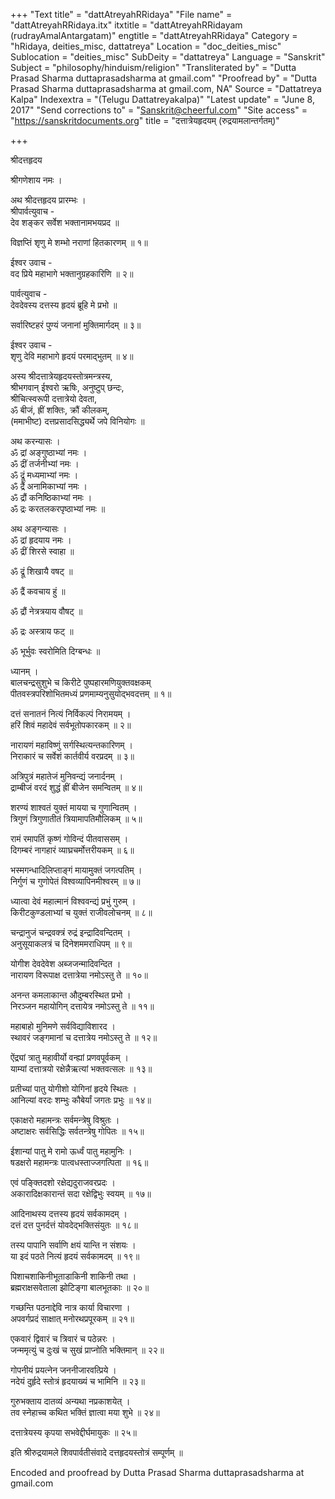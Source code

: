 +++
"Text title" = "dattAtreyahRRidaya"
"File name" = "dattAtreyahRRidaya.itx"
itxtitle = "dattAtreyahRRidayam (rudrayAmalAntargatam)"
engtitle = "dattAtreyahRRidaya"
Category = "hRidaya, deities_misc, dattatreya"
Location = "doc_deities_misc"
Sublocation = "deities_misc"
SubDeity = "dattatreya"
Language = "Sanskrit"
Subject = "philosophy/hinduism/religion"
"Transliterated by" = "Dutta Prasad Sharma duttaprasadsharma at gmail.com"
"Proofread by" = "Dutta Prasad Sharma duttaprasadsharma at gmail.com, NA"
Source = "Dattatreya Kalpa"
Indexextra = "(Telugu Dattatreyakalpa)"
"Latest update" = "June 8, 2017"
"Send corrections to" = "Sanskrit@cheerful.com"
"Site access" = "https://sanskritdocuments.org"
title = "दत्तात्रेयहृदयम् (रुद्रयामलान्तर्गतम्)"

+++
  
 श्रीदत्तहृदय   
  
श्रीगणेशाय नमः ।  
  
अथ श्रीदत्तहृदय प्रारम्भः ।  
श्रीपार्वत्युवाच -  
देव शङ्कर सर्वेश भक्तानामभयप्रद ॥  
  
विज्ञप्तिं शृणु मे शम्भो नराणां हितकारणम् ॥ १॥  
  
ईश्वर उवाच -  
वद प्रिये महाभागे भक्तानुग्रहकारिणि ॥ २॥  
  
पार्वत्युवाच -  
देवदेवस्य दत्तस्य हृदयं ब्रूहि मे प्रभो ॥  
  
सर्वारिष्टहरं पुण्यं जनानां मुक्तिमार्गदम् ॥ ३॥  
  
ईश्वर उवाच -  
शृणु देवि महाभागे हृदयं परमाद्भुतम् ॥ ४॥  
  
अस्य श्रीदत्तात्रेयहृदयस्तोत्रमन्त्रस्य,  
श्रीभगवान् ईश्वरो ऋषिः, अनुष्टुप् छन्दः,  
श्रीचित्स्वरूपी दत्तात्रेयो देवता,  
ॐ बीजं, ह्रीं शक्तिः, क्रौं कीलकम्,  
(ममाभीष्ट) दत्तप्रसादसिद्ध्यर्थे जपे विनियोगः ॥  
  
अथ करन्यासः ।  
ॐ द्रां अङ्गुष्ठाभ्यां नमः ।  
ॐ द्रीं तर्जनीभ्यां नमः ।  
ॐ द्रूं मध्यमाभ्यां नमः ।  
ॐ द्रैं अनामिकाभ्यां नमः ।  
ॐ द्रौं कनिष्ठिकाभ्यां नमः ।  
ॐ द्रः करतलकरपृष्ठाभ्यां नमः ॥  
  
अथ अङ्गन्यासः ।  
ॐ द्रां हृदयाय नमः ।  
ॐ द्रीं शिरसे स्वाहा ॥  
  
ॐ द्रूं शिखायै वषट् ॥  
  
ॐ द्रैं कवचाय हुं ॥  
  
ॐ द्रौं नेत्रत्रयाय वौषट् ॥  
  
ॐ द्रः अस्त्राय फट् ॥  
  
ॐ भूर्भुवः स्वरोमिति दिग्बन्धः ॥  
  
ध्यानम् ।  
बालचन्द्रसुशुभे च किरीटे पुष्पहारमणियुक्तवक्षकम्  
पीतवस्त्रपरिशोभितमध्यं प्रणमाम्यनुसुयोद्भवदत्तम् ॥ १॥  
  
दत्तं सनातनं नित्यं निर्विकल्पं निरामयम् ।  
हरिं शिवं महादेवं सर्वभूतोपकारकम् ॥ २॥  
  
नारायणं महाविष्णुं सर्गस्थित्यन्तकारिणम् ।  
निराकारं च सर्वेशं कार्तवीर्य वरप्रदम् ॥ ३॥  
  
अत्रिपुत्रं महातेजं मुनिवन्द्यं जनार्दनम् ।  
द्राम्बीजं वरदं शुद्धं ह्रीं बीजेन समन्वितम् ॥ ४॥  
  
शरण्यं शाश्वतं युक्तं मायया च गुणान्वितम् ।  
त्रिगुणं त्रिगुणातीतं त्रियामापतिमौलिकम् ॥ ५॥  
  
रामं रमापतिं कृष्णं गोविन्दं पीतवाससम् ।  
दिगम्बरं नागहारं व्याघ्रचर्मोत्तरीयकम् ॥ ६॥  
  
भस्मगन्धादिलिप्ताङ्गं मायामुक्तं जगत्पतिम् ।  
निर्गुणं च गुणोपेतं विश्वव्यापिनमीश्वरम् ॥ ७॥  
  
ध्यात्वा देवं महात्मानं विश्ववन्द्यं प्रभुं गुरुम् ।  
किरीटकुण्डलाभ्यां च युक्तं राजीवलोचनम् ॥ ८॥  
  
चन्द्रानुजं चन्द्रवक्त्रं रुद्रं इन्द्रादिवन्दितम् ।  
अनुसूयाकलत्रं च दिनेशममराधिपम् ॥ ९॥  
  
योगीश देवदेवेश अब्जजन्मादिवन्दित ।  
नारायण विरूपाक्ष दत्तात्रेया नमोऽस्तु ते ॥ १०॥  
  
अनन्त कमलाकान्त औदुम्बरस्थित प्रभो ।  
निरञ्जन महायोगिन् दत्तायेत्र नमोऽस्तु ते ॥ ११॥  
  
महाबाहो मुनिमणे सर्वविद्याविशारद ।  
स्थावरं जङ्गमानां च दत्तात्रेय नमोऽस्तु ते ॥ १२॥  
  
ऐंद्र्यां त्रातु महावीर्यो वन्ह्यां प्रणवपूर्वकम् ।  
याम्यां दत्तात्रयो रक्षेन्नैऋत्यां भक्तवत्सलः ॥ १३॥  
  
प्रतीच्यां पातु योगीशो योगिनां हृदये स्थितः ।  
आनिल्यां वरदः शम्भुः कौबेर्यां जगतः प्रभुः ॥ १४॥  
  
एकाक्षरो महामन्त्रः सर्वमन्त्रेषु विश्रुतः ।  
अष्टाक्षरः सर्वसिद्धिः सर्वतन्त्रेषु गोपितः ॥ १५॥  
  
ईशान्यां पातु मे रामो ऊर्ध्वं पातु महामुनिः ।  
षडक्षरो महामन्त्रः पात्वधस्ताज्जगत्पिता ॥ १६॥  
  
एवं पङ्क्तिदशो रक्षेद्यदुराजवरप्रदः ।  
अकारादिक्षकारान्तं सदा रक्षेद्विभुः स्वयम् ॥ १७॥  
  
आदिनाथस्य दत्तस्य हृदयं सर्वकामदम् ।  
दत्तं दत्त पुनर्दत्तं योवदेद्भक्तिसंयुतः ॥ १८॥  
  
तस्य पापानि सर्वाणि क्षयं यान्ति न संशयः ।  
या इदं पठते नित्यं हृदयं सर्वकामदम् ॥ १९॥  
  
पिशाचशाकिनीभूताडाकिनी शाकिनी तथा ।  
ब्रह्मराक्षसवेताला झोटिङ्गा बालभूतकाः ॥ २०॥  
  
गच्छन्ति पठनाद्देवि नात्र कार्या विचारणा ।  
अपवर्गप्रदं साक्षात् मनोरथप्रपूरकम् ॥ २१॥  
  
एकवारं द्विवारं च त्रिवारं च पठेन्नरः ।  
जन्ममृत्युं च दुःखं च सुखं प्राप्नोति भक्तिमान् ॥ २२॥  
  
गोपनीयं प्रयत्नेन जननीजारवत्प्रिये ।  
नदेयं दुर्हृदे स्तोत्रं हृदयाख्यं च भामिनि ॥ २३॥  
  
गुरुभक्ताय दातव्यं अन्यथा नप्रकाशयेत् ।  
तव स्नेहाच्च कथित भक्तिं ज्ञात्वा मया शुभे ॥ २४॥  
  
दत्तात्रेयस्य कृपया सभवेद्दीर्घमायुकः ॥ २५॥  
  
इति श्रीरुद्रयामले शिवपार्वतीसंवादे दत्तहृदयस्तोत्रं सम्पूर्णम् ॥  
  
  
Encoded and proofread by Dutta Prasad Sharma duttaprasadsharma at gmail.com  
  
